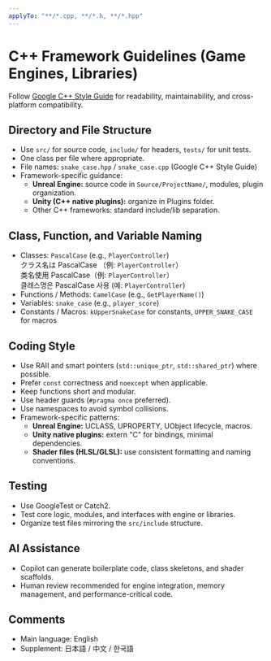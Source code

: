 ```yaml
---
applyTo: "**/*.cpp, **/*.h, **/*.hpp"
---
```


# C++ Framework Guidelines (Game Engines, Libraries)

Follow [Google C++ Style Guide](https://google.github.io/styleguide/cppguide.html) for readability, maintainability, and cross-platform compatibility.

## Directory and File Structure
- Use `src/` for source code, `include/` for headers, `tests/` for unit tests.
- One class per file where appropriate.
- File names: `snake_case.hpp` / `snake_case.cpp` (Google C++ Style Guide)
- Framework-specific guidance:
  - **Unreal Engine:** source code in `Source/ProjectName/`, modules, plugin organization.
  - **Unity (C++ native plugins):** organize in Plugins folder.
  - Other C++ frameworks: standard include/lib separation.

## Class, Function, and Variable Naming
- Classes: `PascalCase` (e.g., `PlayerController`)  
  クラス名は PascalCase （例: `PlayerController`）  
  类名使用 PascalCase（例: `PlayerController`）  
  클래스명은 PascalCase 사용 (예: `PlayerController`)
- Functions / Methods: `CamelCase` (e.g., `GetPlayerName()`)  
- Variables: `snake_case` (e.g., `player_score`)  
- Constants / Macros: `kUpperSnakeCase` for constants, `UPPER_SNAKE_CASE` for macros

## Coding Style
- Use RAII and smart pointers (`std::unique_ptr`, `std::shared_ptr`) where possible.
- Prefer `const` correctness and `noexcept` when applicable.
- Keep functions short and modular.
- Use header guards (`#pragma once` preferred).
- Use namespaces to avoid symbol collisions.
- Framework-specific patterns:
  - **Unreal Engine:** UCLASS, UPROPERTY, UObject lifecycle, macros.
  - **Unity native plugins:** extern "C" for bindings, minimal dependencies.
  - **Shader files (HLSL/GLSL):** use consistent formatting and naming conventions.

## Testing
- Use GoogleTest or Catch2.
- Test core logic, modules, and interfaces with engine or libraries.
- Organize test files mirroring the `src/include` structure.

## AI Assistance
- Copilot can generate boilerplate code, class skeletons, and shader scaffolds.
- Human review recommended for engine integration, memory management, and performance-critical code.

## Comments
- Main language: English  
- Supplement: 日本語 / 中文 / 한국語
